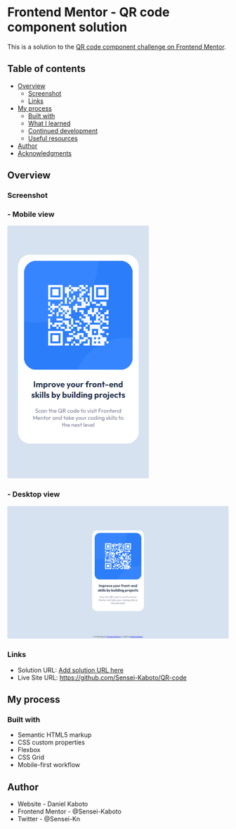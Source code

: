 # Frontend Mentor - QR code component solution

This is a solution to the [QR code component challenge on Frontend Mentor](https://www.frontendmentor.io/challenges/qr-code-component-iux_sIO_H).

## Table of contents

- [Overview](#overview)
  - [Screenshot](#screenshot)
  - [Links](#links)
- [My process](#my-process)
  - [Built with](#built-with)
  - [What I learned](#what-i-learned)
  - [Continued development](#continued-development)
  - [Useful resources](#useful-resources)
- [Author](#author)
- [Acknowledgments](#acknowledgments)

## Overview

### Screenshot

### - Mobile view

![1693575844803](image/README/1693575844803.png)

### - Desktop view

![1693575899522](image/README/1693575899522.png)

### Links

- Solution URL: [Add solution URL here](https://your-solution-url.com)
- Live Site URL: https://github.com/Sensei-Kaboto/QR-code

## My process

### Built with

- Semantic HTML5 markup
- CSS custom properties
- Flexbox
- CSS Grid
- Mobile-first workflow

## Author

- Website - Daniel Kaboto
- Frontend Mentor - @Sensei-Kaboto
- Twitter - @Sensei-Kn
